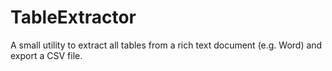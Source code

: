 TableExtractor
==============

A small utility to extract all tables from a rich text document (e.g. Word) and export a CSV file.

